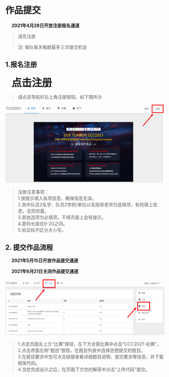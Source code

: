 
# 作品提交

&nbsp;&nbsp;&nbsp;&nbsp;&nbsp;**2021年4月28日开放注册报名通道**
>请先注册
>
>注: 每队每天每题最多三次提交机会

## 1.报名注册

&nbsp;&nbsp;&nbsp;&nbsp;&nbsp;<a href="http://ccc2021.rieslab.cn:8008/"><font size="6" ><strong>点击注册</strong></font></a>
<br>
>请点击导航栏右上角注册按钮，如下图所示
>
>
>
![](./images/up.png)
>
>
>
>注册注意事项：<br>
>1.按提示填入各项信息，确保信息无误。<br>
>2.其中队员2名字、队员2学校/单位以及指导老师为选填项，有则填上信息，无则空着。<br>
>3.其他选项为必填项。不填页面上会有提示。<br>
>4.密码长度在6-20之间。<br>
>5.验证码不区分大小写。<br>

## 2. 提交作品流程

<!--## 作品提交的入口如下：-->

&nbsp;&nbsp;&nbsp;&nbsp;&nbsp;**2021年5月15日开放作品提交通道**

&nbsp;&nbsp;&nbsp;&nbsp;&nbsp;**2021年6月21日关闭作品提交通道**

>
>
>
![](./images/up1.png)
>
>
>

>1.点击页面左上方“比赛”按钮，在下方全部比赛中点击“CCC2021-初赛”。<br>
>2.点击界面左侧“题目”按钮，在题目列表中选择您想提交的题目。<br>
>3.在题目要求中您可点击链接查看详细题目说明、提交要求等信息，并下载框架代码。<br>
>4.当您完成设计之后，在页面下方您的解答中点击“上传代码”提交。<br>

<!--[http://ccc2021.rieslab.cn:8008/](http://ccc2021.rieslab.cn:8008/)-->
